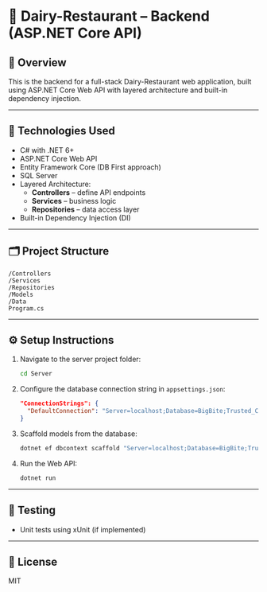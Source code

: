 # 🧀 Dairy-Restaurant – Backend (ASP.NET Core API)

## 📘 Overview
This is the backend for a full-stack Dairy-Restaurant web application, built using ASP.NET Core Web API with layered architecture and built-in dependency injection.

---

## 🔧 Technologies Used

- C# with .NET 6+
- ASP.NET Core Web API
- Entity Framework Core (DB First approach)
- SQL Server
- Layered Architecture:
  - **Controllers** – define API endpoints
  - **Services** – business logic
  - **Repositories** – data access layer
- Built-in Dependency Injection (DI)

---

## 🗂 Project Structure

```
/Controllers  
/Services  
/Repositories  
/Models  
/Data  
Program.cs
```

---

## ⚙️ Setup Instructions

1. Navigate to the server project folder:
   ```bash
   cd Server
   ```
2. Configure the database connection string in `appsettings.json`:
   ```json
   "ConnectionStrings": {
     "DefaultConnection": "Server=localhost;Database=BigBite;Trusted_Connection=True;"
   }
   ```
3. Scaffold models from the database:
   ```bash
   dotnet ef dbcontext scaffold "Server=localhost;Database=BigBite;Trusted_Connection=True;" Microsoft.EntityFrameworkCore.SqlServer -o Models -f
   ```
4. Run the Web API:
   ```bash
   dotnet run
   ```

---

## 🧪 Testing

- Unit tests using xUnit (if implemented)

---

## 📄 License

MIT

